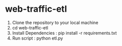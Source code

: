 # web-traffic-etl

1. Clone the repository to your local machine 
2. cd web-traffic-etl
3. Install Dependencies : pip install -r requirements.txt
4. Run script : python etl.py